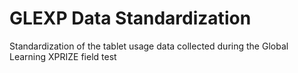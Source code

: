 # GLEXP Data Standardization

Standardization of the tablet usage data collected during the Global Learning XPRIZE field test
